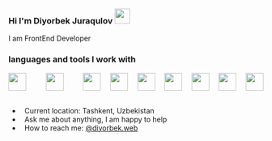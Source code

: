 ### Hi I'm Diyorbek Juraqulov <img src="https://media.giphy.com/media/hvRJCLFzcasrR4ia7z/giphy.gif" width="30px">

I am FrontEnd Developer
<br>
### languages and tools I work with
   <div style="display: flex; width: 100%; justify-content: space-between;">
        <span style="margin-right: 20px;">
            <img src="https://upload.wikimedia.org/wikipedia/commons/thumb/6/61/HTML5_logo_and_wordmark.svg/768px-HTML5_logo_and_wordmark.svg.png" width="35px" height="35px" display="inline">
        </span>
        <span style="margin-right: 20px;">
            <img src="https://w7.pngwing.com/pngs/945/441/png-transparent-web-development-cascading-style-sheets-html-logo-css3-storm-blue-angle-text.png" width="35px" height="35px">
        </span>
        <img src="https://upload.wikimedia.org/wikipedia/commons/thumb/6/6a/JavaScript-logo.png/640px-JavaScript-logo.png" width="35px" height="35px">
        <img src="https://upload.wikimedia.org/wikipedia/commons/thumb/9/95/Vue.js_Logo_2.svg/1200px-Vue.js_Logo_2.svg.png" width="35px" height="35px">
        <img src="https://e7.pngegg.com/pngimages/72/936/png-clipart-sass-cascading-style-sheets-preprocessor-less-postcss-meng-miscellaneous-text-thumbnail.png" width="35px" height="35px">
        <img src="https://upload.wikimedia.org/wikipedia/commons/thumb/b/b2/Bootstrap_logo.svg/512px-Bootstrap_logo.svg.png" width="35px" height="35px">
        <img src="https://user-images.githubusercontent.com/7110136/29002857-9e802f08-7ab4-11e7-9c31-604b5d0d0c19.png" width="35px" height="35px">
        <img src="https://www.nicepng.com/png/full/209-2091499_vue-router-vuex-logo.png" width="35px" height="35px">
        <img src="https://upload.wikimedia.org/wikipedia/commons/thumb/9/95/Vue.js_Logo_2.svg/1200px-Vue.js_Logo_2.svg.png" width="35px" height="35px">
    </div>
<br />

- &nbsp; Current location: Tashkent, Uzbekistan
- &nbsp; Ask me about anything, I am happy to help
- &nbsp; How to reach me: [@diyorbek.web](https://instagram.com/diyorbek.web/)
